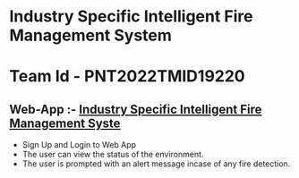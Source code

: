 # Industry Specific Intelligent Fire Management System

# Team Id - PNT2022TMID19220

## Web-App :- [Industry Specific Intelligent Fire Management Syste](https://fire-management-system-19220.web.app/)

*   Sign Up and Login to Web App
*   The user can view the status of the environment.
*   The user is prompted with an alert message incase of any fire detection.
